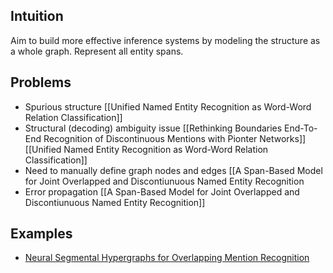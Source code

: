 ## Intuition
Aim to build more effective inference systems by modeling the structure as a whole graph. Represent all entity spans.

## Problems
- Spurious structure [[Unified Named Entity Recognition as Word-Word Relation Classification]]
- Structural (decoding) ambiguity issue [[Rethinking Boundaries End-To-End Recognition of Discontinuous Mentions with Pionter Networks]] [[Unified Named Entity Recognition as Word-Word Relation Classification]]
- Need to manually define graph nodes and edges [[A Span-Based Model for Joint Overlapped and Discontiunuous Named Entity Recognition
- Error propagation [[A Span-Based Model for Joint Overlapped and Discontiunuous Named Entity Recognition]] 

## Examples
 - [Neural Segmental Hypergraphs for Overlapping Mention Recognition](https://arxiv.org/abs/1810.01817)